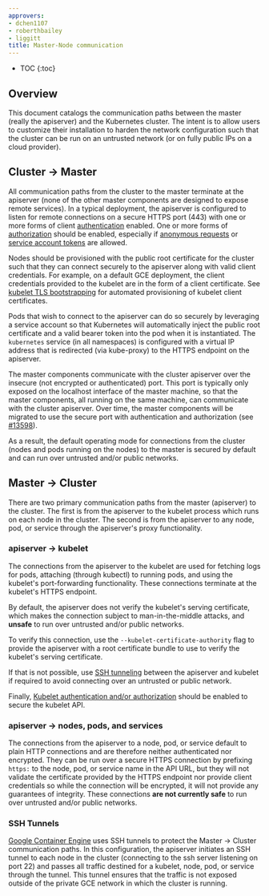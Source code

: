 ```yaml
---
approvers:
- dchen1107
- roberthbailey
- liggitt
title: Master-Node communication
---
```


* TOC
{:toc}

## Overview

This document catalogs the communication paths between the master (really the
apiserver) and the Kubernetes cluster. The intent is to allow users to
customize their installation to harden the network configuration such that
the cluster can be run on an untrusted network (or on fully public IPs on a
cloud provider).

## Cluster -> Master

All communication paths from the cluster to the master terminate at the
apiserver (none of the other master components are designed to expose remote
services). In a typical deployment, the apiserver is configured to listen for
remote connections on a secure HTTPS port (443) with one or more forms of
client [authentication](/docs/admin/authentication/) enabled. One or more forms
of [authorization](/docs/admin/authorization/) should be enabled, especially
if [anonymous requests](/docs/admin/authentication/#anonymous-requests) or
[service account tokens](/docs/admin/authentication/#service-account-tokens)
are allowed.

Nodes should be provisioned with the public root certificate for the cluster
such that they can connect securely to the apiserver along with valid client
credentials. For example, on a default GCE deployment, the client credentials
provided to the kubelet are in the form of a client certificate. See
[kubelet TLS bootstrapping](/docs/admin/kubelet-tls-bootstrapping/) for
automated provisioning of kubelet client certificates.

Pods that wish to connect to the apiserver can do so securely by leveraging a
service account so that Kubernetes will automatically inject the public root
certificate and a valid bearer token into the pod when it is instantiated.
The `kubernetes` service (in all namespaces) is configured with a virtual IP
address that is redirected (via kube-proxy) to the HTTPS endpoint on the
apiserver.

The master components communicate with the cluster apiserver over the
insecure (not encrypted or authenticated) port. This port is typically only
exposed on the localhost interface of the master machine, so that the master
components, all running on the same machine, can communicate with the
cluster apiserver. Over time, the master components will be migrated to use
the secure port with authentication and authorization (see
[#13598](https://github.com/kubernetes/kubernetes/issues/13598)).

As a result, the default operating mode for connections from the cluster
(nodes and pods running on the nodes) to the master is secured by default
and can run over untrusted and/or public networks.

## Master -> Cluster

There are two primary communication paths from the master (apiserver) to the
cluster. The first is from the apiserver to the kubelet process which runs on
each node in the cluster. The second is from the apiserver to any node, pod,
or service through the apiserver's proxy functionality.

### apiserver -> kubelet

The connections from the apiserver to the kubelet are used for fetching logs
for pods, attaching (through kubectl) to running pods, and using the kubelet's
port-forwarding functionality. These connections terminate at the kubelet's
HTTPS endpoint.

By default, the apiserver does not verify the kubelet's serving certificate,
which makes the connection subject to man-in-the-middle attacks, and
**unsafe** to run over untrusted and/or public networks.

To verify this connection, use the `--kubelet-certificate-authority` flag to
provide the apiserver with a root certificate bundle to use to verify the
kubelet's serving certificate.

If that is not possible, use [SSH tunneling](/docs/concepts/architecture/master-node-communication/#ssh-tunnels)
between the apiserver and kubelet if required to avoid connecting over an
untrusted or public network.

Finally, [Kubelet authentication and/or authorization](/docs/admin/kubelet-authentication-authorization/)
should be enabled to secure the kubelet API.

### apiserver -> nodes, pods, and services

The connections from the apiserver to a node, pod, or service default to plain
HTTP connections and are therefore neither authenticated nor encrypted. They
can be run over a secure HTTPS connection by prefixing `https:` to the node,
pod, or service name in the API URL, but they will not validate the certificate
provided by the HTTPS endpoint nor provide client credentials so while the
connection will be encrypted, it will not provide any guarantees of integrity.
These connections **are not currently safe** to run over untrusted and/or
public networks.

### SSH Tunnels

[Google Container Engine](https://cloud.google.com/container-engine/docs/) uses
SSH tunnels to protect the Master -> Cluster communication paths. In this
configuration, the apiserver initiates an SSH tunnel to each node in the
cluster (connecting to the ssh server listening on port 22) and passes all
traffic destined for a kubelet, node, pod, or service through the tunnel.
This tunnel ensures that the traffic is not exposed outside of the private
GCE network in which the cluster is running.
